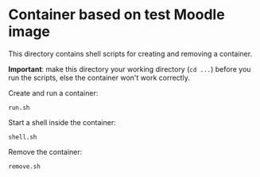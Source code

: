 # Container based on test Moodle image

This directory contains shell scripts for creating and removing a container.

**Important**: make this directory your working directory (`cd ...`) before you run the scripts, else the container won't work correctly.

Create and run a container:
```
run.sh
```

Start a shell inside the container:
```
shell.sh
```

Remove the container:
```
remove.sh
```
